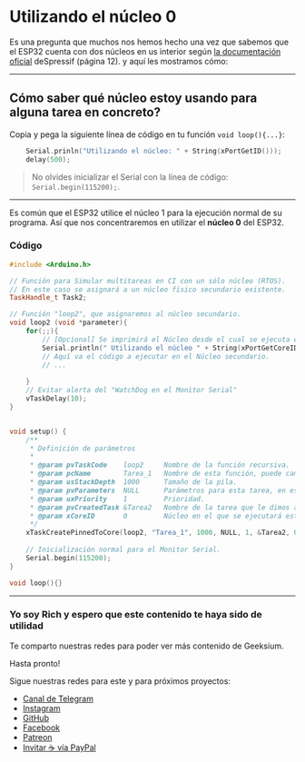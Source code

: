 # Utilizando el núcleo 0

Es una pregunta que muchos nos hemos hecho una vez que sabemos que el ESP32 cuenta con dos núcleos en us interior según [la documentación oficial](https://www.espressif.com/sites/default/files/documentation/esp32_datasheet_en.pdf) deSpressif (página 12). y aquí les mostramos cómo:

---

## Cómo saber qué núcleo estoy usando para alguna tarea en concreto?

Copia y pega la siguiente línea de código en tu función `void loop(){...}`:

``` cpp
    Serial.prinln("Utilizando el núcleo: " + String(xPortGetID()));
    delay(500);
```

> No olvides inicializar el Serial con la línea de código: `Serial.begin(115200);`.

---

Es común que el ESP32 utilice el núcleo 1 para la ejecución normal de su programa. Así que nos concentraremos en utilizar el **núcleo 0** del ESP32.

### Código

``` cpp
#include <Arduino.h>

// Función para Simular multitareas en CI con un sólo núcleo (RTOS).
// En este caso se asignará a un núcleo físico secundario existente.
TaskHandle_t Task2;

// Función "loop2", que asignaremos al núcleo secundario.
void loop2 (void *parameter){
    for(;;){
        // [Opcional] Se imprimirá el Núcleo desde el cual se ejecuta esta tarea.
        Serial.println(" Utilizando el núcleo " + String(xPortGetCoreID()));
        // Aquí va el código a ejecutar en el Núcleo secundario.
        // ...
        
    }
    // Evitar alerta del "WatchDog en el Monitor Serial"
    vTaskDelay(10);
}


void setup() {
    /**
     * Definición de parámetros
     * 
     * @param pvTaskCode    loop2     Nombre de la función recursiva.
     * @param pcName        Tarea_1   Nombre de esta función, puede cambiarse.
     * @param usStackDepth  1000      Tamaño de la pila.
     * @param pvParameters  NULL      Parámetros para esta tarea, en este caso nada.
     * @param uxPriority    1         Prioridad.
     * @param pvCreatedTask &Tarea2   Nombre de la tarea que le dimos a la "TaskHandler_t".
     * @param xCoreID       0         Núcleo en el que se ejecutará esta tarea.
     */
    xTaskCreatePinnedToCore(loop2, "Tarea_1", 1000, NULL, 1, &Tarea2, 0);
    
    // Inicialización normal para el Monitor Serial.
    Serial.begin(115200);
}

void loop(){}
```

---

### Yo soy Rich y espero que este contenido te haya sido de utilidad

Te comparto nuestras redes para poder ver más contenido de Geeksium.

Hasta pronto!

Sigue nuestras redes para este y para próximos proyectos:

- [Canal de Telegram](https://t.me/geeksium)
- [Instagram](https://instagram.com/geeksium)
- [GitHub](https://github.com/geeksium)
- [Facebook](https://facebook.com/geeksium)
- [Patreon](https://patreon.com/geeksium)
- [Invitar ☕ vía PayPal](https://paypal.me/richglz?country.x=MX&locale.x=es_XC)
